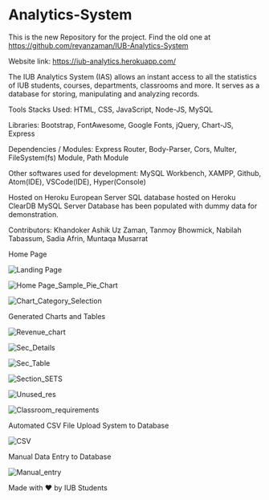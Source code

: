 # Analytics-System
This is the new Repository for the project. Find the old one at https://github.com/reyanzaman/IUB-Analytics-System

Website link: https://iub-analytics.herokuapp.com/

The IUB Analytics System (IAS) allows an instant access to all the statistics of IUB students, courses, departments, classrooms and more.
It serves as a database for storing, manipulating and analyzing records.

Tools Stacks Used: HTML, CSS, JavaScript, Node-JS, MySQL

Libraries: Bootstrap, FontAwesome, Google Fonts, jQuery, Chart-JS, Express

Dependencies / Modules: Express Router, Body-Parser, Cors, Multer, FileSystem(fs) Module, Path Module

Other softwares used for development: MySQL Workbench, XAMPP, Github, Atom(IDE), VSCode(IDE), Hyper(Console)

Hosted on Heroku European Server
SQL database hosted on Heroku ClearDB MySQL Server
Database has been populated with dummy data for demonstration.

Contributors: Khandoker Ashik Uz Zaman, Tanmoy Bhowmick, Nabilah Tabassum, Sadia Afrin, Muntaqa Musarrat


Home Page


![Landing Page](/public/screenshots/1.png?raw=true "Landing Page")

![Home Page_Sample_Pie_Chart](/public/screenshots/2.png?raw=true "Sample Pie Chart")

![Chart_Category_Selection](/public/screenshots/3.png?raw=true "Chart Categories")


Generated Charts and Tables


![Revenue_chart](/public/screenshots/4.png?raw=true "Revenue Chart")

![Sec_Details](/public/screenshots/5.png?raw=true "Section Details Chart")

![Sec_Table](/public/screenshots/6.png?raw=true "Section Details Table")

![Section_SETS](/public/screenshots/7.png?raw=true "Section Analysis for SETS")

![Unused_res](/public/screenshots/8.png?raw=true "Unused Resources Analysis")

![Classroom_requirements](/public/screenshots/-.png?raw=true "Analysis of Classroom Requirements")


Automated CSV File Upload System to Database


![CSV](/public/screenshots/10.png?raw=true "Automated CSV Upload")


Manual Data Entry to Database


![Manual_entry](/public/screenshots/11.png?raw=true "Manual Data Entry To Database")


Made with ❤️ by IUB Students
